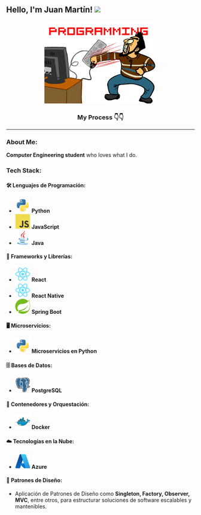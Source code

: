 ## Hello, I'm Juan Martín! <img src="https://media.giphy.com/media/hvRJCLFzcasrR4ia7z/giphy.gif" width="28">

<p align="center">
  <img title="Juan Martin" alt="Juan Martin" src="https://raw.githubusercontent.com/Juannnma/Juannnma/main/un%20dia%20en%20la%20oficina.gif"/>
</p>

<h3 align="center">My Process 👇👇</h3>

---

### About Me:
**Computer Engineering student** who loves what I do.

### Tech Stack:

#### 🛠️ Lenguajes de Programación:
- <img src="https://github.com/devicons/devicon/blob/master/icons/python/python-original.svg" alt="Python" width="40" height="40"/> **Python** 
- <img src="https://github.com/devicons/devicon/blob/master/icons/javascript/javascript-original.svg" alt="JavaScript" width="40" height="40"/> **JavaScript** 
- <img src="https://github.com/devicons/devicon/blob/master/icons/java/java-original.svg" alt="Java" width="40" height="40"/> **Java** 

#### 🧩 Frameworks y Librerías:
- <img src="https://github.com/devicons/devicon/blob/master/icons/react/react-original.svg" alt="React" width="40" height="40"/> **React** 
- <img src="https://github.com/devicons/devicon/blob/master/icons/react/react-original.svg" alt="React Native" width="40" height="40"/> **React Native** 
- <img src="https://github.com/devicons/devicon/blob/master/icons/spring/spring-original.svg" alt="Spring Boot" width="40" height="40"/> **Spring Boot** 

#### 🖥️ Microservicios:
- <img src="https://github.com/devicons/devicon/blob/master/icons/python/python-original.svg" alt="Python" width="40" height="40"/> **Microservicios en Python**


#### 🗄️ Bases de Datos:
- <img src="https://github.com/devicons/devicon/blob/master/icons/postgresql/postgresql-original.svg" alt="PostgreSQL" width="40" height="40"/> **PostgreSQL** 

#### 🐳 Contenedores y Orquestación:
- <img src="https://github.com/devicons/devicon/blob/master/icons/docker/docker-original.svg" alt="Docker" width="40" height="40"/> **Docker** 
#### ☁️ Tecnologías en la Nube:
- <img src="https://github.com/devicons/devicon/blob/master/icons/azure/azure-original.svg" alt="Azure" width="40" height="40"/> **Azure** 

#### 📐 Patrones de Diseño:
- Aplicación de Patrones de Diseño como **Singleton, Factory, Observer, MVC**, entre otros, para estructurar soluciones de software escalables y mantenibles.

